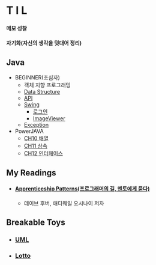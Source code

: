 
T I L
=====
#### 메모 성찰
#### 자기화(자신의 생각을 덧대어 정리)

## Java
  * BEGINNER(초심자)
    * 객체 지향 프로그래밍
    * [Data Structure](https://github.com/1000004/TIL/tree/main/Java/Data_Structure)
    * [API](https://github.com/1000004/TIL/tree/main/Java/API)
    * [Swing](https://github.com/1000004/TIL/tree/main/Swing)
        * [로그인](https://github.com/1000004/PERSONAL-PROJECTS/tree/project/Login)
        * [ImageViewer](https://github.com/1000004/PERSONAL-PROJECTS/tree/project/ImageViewer)
    * [Exception](https://github.com/1000004/TIL/tree/main/Java/Exception)
  * PowerJAVA
    * [CH10 배열](https://github.com/1000004/TLI/tree/main/Java/CH10_%EB%B0%B0%EC%97%B4)
    * [CH11 상속](https://github.com/1000004/TLI/tree/main/Java/CH11_%EC%83%81%EC%86%8D)
    * [CH12 인터페이스](https://github.com/1000004/TIL/tree/main/Java/CH12_%EC%9D%B8%ED%84%B0%ED%8E%98%EC%9D%B4%EC%8A%A4)
 ## My Readings
  * #### [Apprenticeship Patterns(프로그래머의 길, 멘토에게 묻다)](https://github.com/1000004/TIL/blob/main/ApprenticeshipPatterns.md)
      * 데이브 후버, 애디웨일 오시나이 저자
## Breakable Toys
 * ### [UML](https://github.com/1000004/PERSONAL-PROJECTS/tree/project/star)
 * ### [Lotto](https://github.com/1000004/PERSONAL-PROJECTS/tree/project/Lotto)
